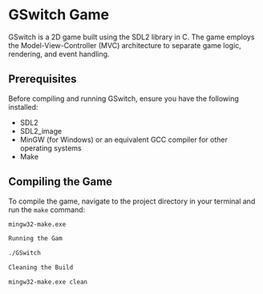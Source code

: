# GSwitch Game

GSwitch is a 2D game built using the SDL2 library in C. The game employs the Model-View-Controller (MVC) architecture to separate game logic, rendering, and event handling.

## Prerequisites

Before compiling and running GSwitch, ensure you have the following installed:
- SDL2
- SDL2_image
- MinGW (for Windows) or an equivalent GCC compiler for other operating systems
- Make

## Compiling the Game

To compile the game, navigate to the project directory in your terminal and run the `make` command:

```bash
mingw32-make.exe

Running the Gam

./GSwitch

Cleaning the Build

mingw32-make.exe clean
